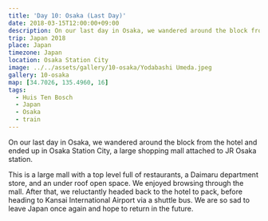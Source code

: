 ```yaml
---
title: 'Day 10: Osaka (Last Day)'
date: 2018-03-15T12:00:00+09:00
description: On our last day in Osaka, we wandered around the block from the hotel and ended up in Osaka Station City, a large shopping mall.
trip: Japan 2018
place: Japan
timezone: Japan
location: Osaka Station City
image: ../../assets/gallery/10-osaka/Yodabashi Umeda.jpeg
gallery: 10-osaka
map: [34.7026, 135.4960, 16]
tags:
  - Huis Ten Bosch
  - Japan
  - Osaka
  - train
---
```


On our last day in Osaka, we wandered around the block from the hotel and ended up in Osaka Station City, a large shopping mall attached to JR Osaka station.

This is a large mall with a top level full of restaurants, a Daimaru department store, and an under roof open space. We enjoyed browsing through the mall. After that, we reluctantly headed back to the hotel to pack, before heading to Kansai International Airport via a shuttle bus. We are so sad to leave Japan once again and hope to return in the future.
